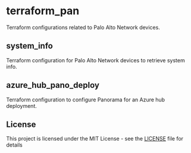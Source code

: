 # terraform_pan

Terraform configurations related to Palo Alto Network devices.

## system_info

Terraform configuration for Palo Alto Network devices to retrieve system info.

## azure_hub_pano_deploy

Terraform configuration to configure Panorama for an Azure hub deployment.

## License

This project is licensed under the MIT License - see the [LICENSE](LICENSE) file for details